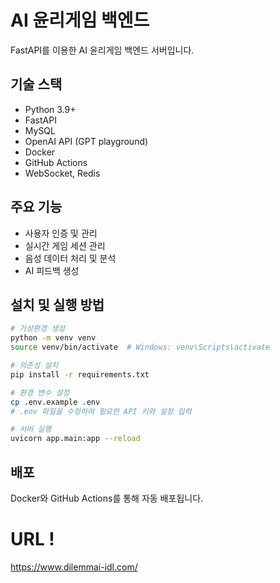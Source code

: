# AI 윤리게임 백엔드
FastAPI를 이용한 AI 윤리게임 백엔드 서버입니다.

## 기술 스택
- Python 3.9+
- FastAPI
- MySQL
- OpenAI API (GPT playground)
- Docker
- GitHub Actions
- WebSocket, Redis

## 주요 기능
- 사용자 인증 및 관리
- 실시간 게임 세션 관리
- 음성 데이터 처리 및 분석
- AI 피드백 생성

## 설치 및 실행 방법
```bash
# 가상환경 생성
python -m venv venv
source venv/bin/activate  # Windows: venv\Scripts\activate

# 의존성 설치
pip install -r requirements.txt

# 환경 변수 설정
cp .env.example .env
# .env 파일을 수정하여 필요한 API 키와 설정 입력

# 서버 실행
uvicorn app.main:app --reload
```

## 배포
Docker와 GitHub Actions를 통해 자동 배포됩니다. 

# URL !
https://www.dilemmai-idl.com/
